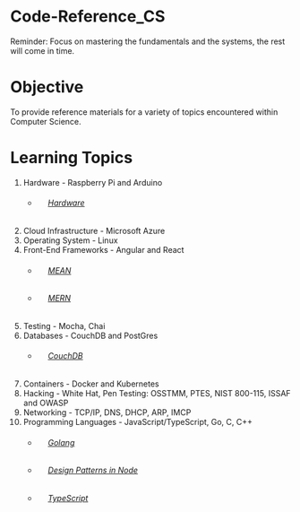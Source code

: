 # Code-Reference_CS

Reminder: Focus on mastering the fundamentals and the systems, the rest will come in time.

# Objective
To provide reference materials for a variety of topics encountered within Computer Science.

# Learning Topics
  1. Hardware - Raspberry Pi and Arduino
      - ###### &nbsp;&nbsp;&nbsp;&nbsp; [Hardware](https://github.com/Swhite215/Code-Reference-Hardware)
  2. Cloud Infrastructure - Microsoft Azure 
  3. Operating System - Linux
  4. Front-End Frameworks - Angular and React
      - ###### &nbsp;&nbsp;&nbsp;&nbsp; [MEAN](https://github.com/Swhite215/Code-Reference-MEAN)
      - ###### &nbsp;&nbsp;&nbsp;&nbsp; [MERN](https://github.com/Swhite215/Code-Reference-MERN)
  5. Testing - Mocha, Chai
  6. Databases - CouchDB and PostGres
      - ###### &nbsp;&nbsp;&nbsp;&nbsp; [CouchDB](https://github.com/Swhite215/Code-Reference-DB/couchdb)
  7. Containers - Docker and Kubernetes
  8. Hacking - White Hat, Pen Testing: OSSTMM, PTES, NIST 800-115, ISSAF and OWASP
  9. Networking - TCP/IP, DNS, DHCP, ARP, IMCP
  10. Programming Languages - JavaScript/TypeScript, Go, C, C++
      - ###### &nbsp;&nbsp;&nbsp;&nbsp; [Golang](https://github.com/Swhite215/Code-Reference-Go)
      - ###### &nbsp;&nbsp;&nbsp;&nbsp; [Design Patterns in Node](https://github.com/Swhite215/Code-Reference-MERN/tree/master/designPatterns)
      - ###### &nbsp;&nbsp;&nbsp;&nbsp; [TypeScript](https://github.com/Swhite215/Code-Reference-MERN/tree/master/typescript)
